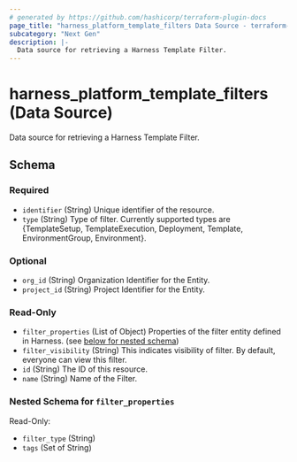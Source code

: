 ```yaml
---
# generated by https://github.com/hashicorp/terraform-plugin-docs
page_title: "harness_platform_template_filters Data Source - terraform-provider-harness"
subcategory: "Next Gen"
description: |-
  Data source for retrieving a Harness Template Filter.
---
```


# harness_platform_template_filters (Data Source)

Data source for retrieving a Harness Template Filter.



<!-- schema generated by tfplugindocs -->
## Schema

### Required

- `identifier` (String) Unique identifier of the resource.
- `type` (String) Type of filter. Currently supported types are {TemplateSetup, TemplateExecution, Deployment, Template, EnvironmentGroup, Environment}.

### Optional

- `org_id` (String) Organization Identifier for the Entity.
- `project_id` (String) Project Identifier for the Entity.

### Read-Only

- `filter_properties` (List of Object) Properties of the filter entity defined in Harness. (see [below for nested schema](#nestedatt--filter_properties))
- `filter_visibility` (String) This indicates visibility of filter. By default, everyone can view this filter.
- `id` (String) The ID of this resource.
- `name` (String) Name of the Filter.

<a id="nestedatt--filter_properties"></a>
### Nested Schema for `filter_properties`

Read-Only:

- `filter_type` (String)
- `tags` (Set of String)


